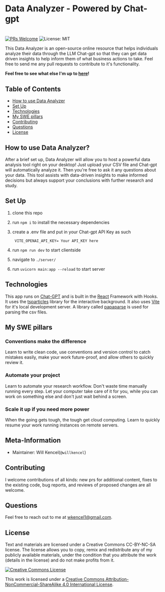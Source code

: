 
# Data Analyzer - Powered by Chat-gpt
#
[![PRs Welcome](https://img.shields.io/badge/PRs-welcome-brightgreen.svg)](https://github.com/wkencel/ChatGPT.DataAnalyzer)
![License: MIT](https://img.shields.io/badge/License-MIT-yellow.svg)

This Data Analyzer is an open-source online resource that helps individuals analyze their data through the LLM Chat-gpt so that they can get data driven insights to help inform them of what business actions to take. Feel free to send me any pull requests to contribute to it's functionality.

**Feel free to see what else I'm up to [here](http://willkencelhome2023.s3-website-us-east-1.amazonaws.com/)!**

## Table of Contents

- [How to use Data Analyzer](#how-to-use-data-analyzer)
- [Set Up](#set-up)
- [Technologies](#technologies)
- [My SWE pillars](#my-swe-pillars)
- [Contributing](#contributing)
- [Questions](#questions)
- [License](#license)

## How to use Data Analyzer?
After a brief set up, Data Analyzer will allow you to host a powerful data analysis tool right on your desktop! Just upload your CSV file and Chat-gpt will automatically analyze it. Then you're free to ask it any questions about your data. This tool assists with data-driven insights to make informed decisions but always support your conclusions with further research and study.

## Set Up
1. clone this repo

2. run ```npm i``` to install the necessary dependencies

3. create a .env file and put in your Chat-gpt API Key as such

   ``` VITE_OPENAI_API_KEY= Your API_KEY here``` 

4. run ```npm run dev``` to start clientside

5. navigate to ```./server/```

6. run ```uvicorn main:app --reload``` to start server

## Technologies
This app runs on [Chat-GPT](https://openai.com/chatgpt) and is built in the [React](https://react.dev/) Framework with Hooks. It uses the [tsparticles](https://github.com/tsparticles/react) library for the interactive background. It also uses [Vite](https://vitejs.dev/) for it's local development server. A library called [papaparse](https://github.com/mholt/PapaParse) is used for parsing the csv files.



## My SWE pillars

### Conventions make the difference
Learn to write clean code, use conventions and version control to catch mistakes easily, make your work future-proof, and allow others to quickly review it.

### Automate your project
Learn to automate your research workflow. Don't waste time manually running every step. Let your computer take care of it for you, while you can work on something else and don't just wait behind a screen.

### Scale it up if you need more power
When the going gets tough, the tough get cloud computing. Learn to quickly resume your work running instances on remote servers.

## Meta-Information
*   Maintainer: Will Kencel(`@willkencel`)

## Contributing

I welcome contributions of all kinds:
new prs for additional content,
fixes to the existing code,
bug reports,
and reviews of proposed changes are all welcome.

## Questions
Feel free to reach out to me at [wkencel1@gmail.com](mailto:wkencel1@gmail.com).

## License

Text and materials are licensed under a Creative Commons CC-BY-NC-SA license. The license allows you to copy, remix and redistribute any of my publicly available materials, under the condition that you attribute the work (details in the license) and do not make profits from it.

<a rel="license" href="http://creativecommons.org/licenses/by-nc-sa/4.0/"><img alt="Creative Commons License" style="border-width:0" src="https://i.creativecommons.org/l/by-nc-sa/4.0/88x31.png" /></a><br />

This work is licensed under a <a rel="license" href="http://creativecommons.org/licenses/by-nc-sa/4.0/">Creative Commons Attribution-NonCommercial-ShareAlike 4.0 International License</a>.